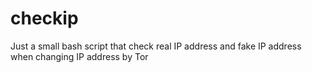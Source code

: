 # checkip
Just a small bash script that check real IP address and fake IP address when changing IP address by Tor
